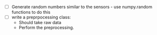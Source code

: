 - [ ] Generate random numbers similar to the sensors - use numpy.random functions to do this
- [ ] write a preprpocessing class:
    - Should take raw data
    - Perform the preprocessing.

